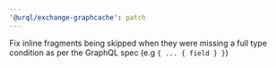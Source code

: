 ```yaml
---
'@urql/exchange-graphcache': patch
---
```


Fix inline fragments being skipped when they were missing a full type condition as per the GraphQL spec (e.g `{ ... { field } }`)
